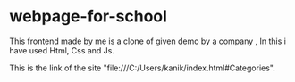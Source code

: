# webpage-for-school
This frontend made by me is a clone of given demo by a company , In this i have used Html, Css and Js.


This is the link of the site "file:///C:/Users/kanik/index.html#Categories".
